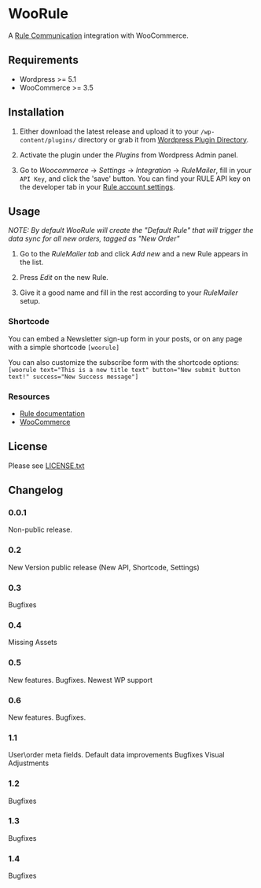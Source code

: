 # WooRule

A [Rule Communication](https://www.rule.se/) integration with WooCommerce.

## Requirements

- Wordpress >= 5.1
- WooCommerce >= 3.5

## Installation

1. Either download the latest release and upload it to your `/wp-content/plugins/` directory or grab it from [Wordpress Plugin Directory](http://wordpress.org/plugins/woorule/).

2. Activate the plugin under the _Plugins_  from Wordpress Admin panel.

3. Go to _Woocommerce_ -> _Settings_ -> _Integration_ -> _RuleMailer_, fill in your `API Key`, and click the 'save' button. You can find your RULE API key on the developer tab in your [Rule account settings](http://app.rule.io/#/settings/developer).

## Usage

_NOTE: By default WooRule will create the "Default Rule" that will trigger the data sync for all new orders, tagged as "New Order"_

1. Go to the _RuleMailer tab_ and click _Add new_ and a new Rule appears in the list.

2. Press _Edit_ on the new Rule.

3. Give it a good name and fill in the rest according to your _RuleMailer_ setup.

### Shortcode

You can embed a Newsletter sign-up form in your posts, or on any page with a simple shortcode `[woorule]`

You can also customize the subscribe form with the shortcode options:
`[woorule text="This is a new title text" button="New submit button text!" success="New Success message"]`



### Resources

- [Rule documentation](https://docs.rule.se/)
- [WooCommerce](http://docs.woothemes.com/documentation/plugins/woocommerce/)

## License

Please see [LICENSE.txt](/LICENSE.txt)

## Changelog

### 0.0.1
Non-public release.

### 0.2
New Version public release (New API, Shortcode, Settings)

### 0.3
Bugfixes

### 0.4
Missing Assets

### 0.5
New features. Bugfixes. Newest WP support

### 0.6
New features. Bugfixes.

### 1.1
User\order meta fields.
Default data improvements
Bugfixes
Visual Adjustments

### 1.2
Bugfixes

### 1.3
Bugfixes

### 1.4
Bugfixes